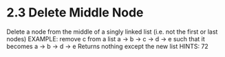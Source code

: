 # 2.3 Delete Middle Node

Delete a node from the middle of a singly linked list (i.e. not the first or last nodes) EXAMPLE: remove c from a list a -> b -> c -> d -> e such that it becomes a -> b -> d -> e Returns nothing except the new list HINTS: 72
